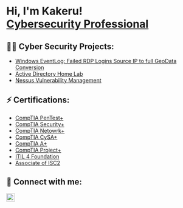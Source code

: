 <h1>Hi, I'm Kakeru! <br/> <a href="https://www.linkedin.com/in/kakeru-kitatsuru-48b660a0/">Cybersecurity Professional</a></h1>

<h2>👨‍💻 Cyber Security Projects:</h2>


  - [Windows EventLog: Failed RDP Logins Source IP to full GeoData Conversion](https://github.com/kkitatsu/Sentinel)
  - [Active Directory Home Lab](https://github.com/kkitatsu/activedirectory)
  - [Nessus Vulnerability Management](https://github.com/kkitatsu/nessus)

<h2> ⚡ Certifications:</h2>

- [CompTIA PenTest+](https://www.credly.com/badges/943953ff-4905-4616-91e2-7163677f4524/public_url)
- [CompTIA Security+](https://www.credly.com/badges/6404dfb9-4dbf-4656-8176-c085c9fac4c7/public_url)
- [CompTIA Netowrk+](https://www.credly.com/badges/8ccdd48a-c1b0-429f-a865-691ee425f1ea/public_url)
- [CompTIA CySA+](https://www.credly.com/badges/b288e23c-03c1-4223-83ef-3273a75d1ac1/public_url)
- [CompTIA A+](https://www.credly.com/badges/cde420e9-2978-458e-917e-6ba3f0024b98/public_url)
- [CompTIA Project+](https://www.credly.com/badges/1bc612ed-4059-48f0-8819-6951278fcfbd/public_url)
- [ITIL 4 Foundation](https://imgur.com/a/vUFFMN9)
- [Associate of ISC2](https://github.com/kkitatsu/PenTest+)

<h2> 🤳 Connect with me:</h2>

[<img align="left" alt="KakeruKitatsuru | LinkedIn" width="22px" src="https://cdn.jsdelivr.net/npm/simple-icons@v3/icons/linkedin.svg" />][linkedin]


[linkedin]: https://www.linkedin.com/in/kakeru-kitatsuru-48b660a0/

<!--
**kkitatsu/kkitatsu330** is a ✨ _special_ ✨ repository because its `README.md` (this file) appears on your GitHub profile.

Here are some ideas to get you started:

- 🔭 I’m currently working on ...
- 🌱 I’m currently learning ...
- 👯 I’m looking to collaborate on ...
- 🤔 I’m looking for help with ...
- 💬 Ask me about ...
- 📫 How to reach me: ...
- 😄 Pronouns: ...
- ⚡ Fun fact: ...
-->
